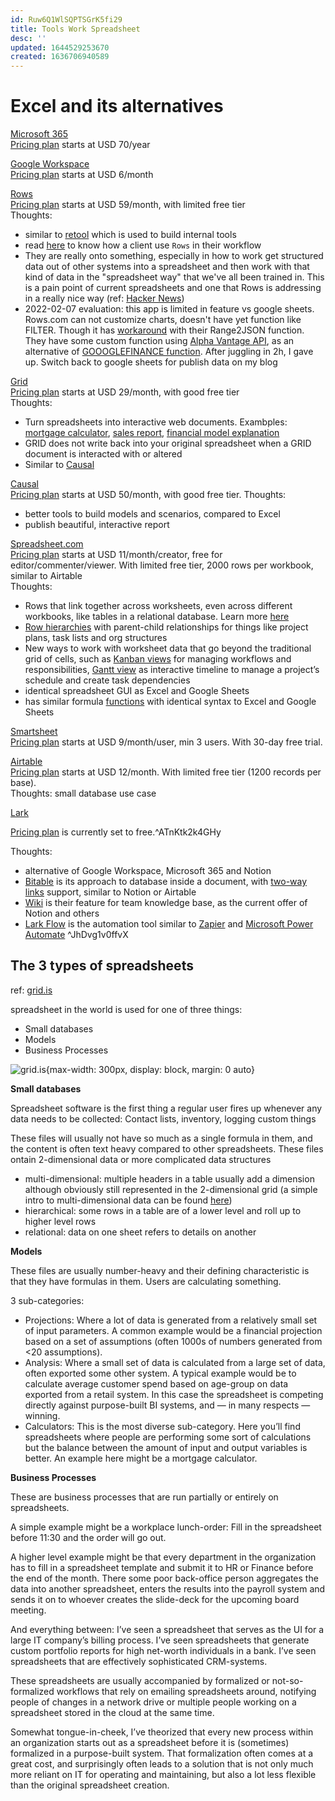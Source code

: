 ```yaml
---
id: Ruw6Q1WlSQPTSGrK5fi29
title: Tools Work Spreadsheet
desc: ''
updated: 1644529253670
created: 1636706940589
---
```

#  Excel and its alternatives

[Microsoft 365](https://www.microsoft.com/en-us/microsoft-365)  
[Pricing plan](https://www.microsoft.com/en-us/microsoft-365/buy/compare-all-microsoft-365-products?tab=1) starts at USD 70/year

[Google Workspace](https://workspace.google.com/)  
[Pricing plan](https://workspace.google.com/intl/en/pricing.html) starts at USD 6/month

[Rows](https://rows.com/)  
[Pricing plan](https://rows.com/pricing) starts at USD 59/month, with limited free tier  
Thoughts:
- similar to [retool](https://retool.com/) which is used to build internal tools
- read [here](https://blog.rows.com/p/delivering-more-meals-with-rows) to know how a client use `Rows` in their workflow
- They are really onto something, especially in how to work get structured data out of other systems into a spreadsheet and then work with that kind of data in the "spreadsheet way" that we've all been trained in. This is a pain point of current spreadsheets and one that Rows is addressing in a really nice way (ref: [Hacker News](https://news.ycombinator.com/item?id=29189776))
- 2022-02-07 evaluation: this app is limited in feature vs google sheets. Rows.com can not customize charts, doesn't have yet function like FILTER. Though it has [workaround](https://forum.rows.com/t/lookup-or-filter-data-using-multiple-criteria/559) with their Range2JSON function. They have some custom function using [Alpha Vantage API](https://www.alphavantage.co/), as an alternative of [GOOOGLEFINANCE function](https://support.google.com/docs/answer/3093281?hl=en). After juggling in 2h, I gave up. Switch back to google sheets for publish data on my blog

[Grid](https://grid.is/)  
[Pricing plan](https://grid.is/product/pricing) starts at USD 29/month, with good free tier  
Thoughts:
- Turn spreadsheets into interactive web documents. Exambples: [mortgage calculator](https://grid.is/@grid_templates/template-mortgage-calculator-M77pS0K3SKixlk6PaS8nWg), [sales report](https://grid.is/@grid/example-report-week-x-sales-GigKWCT9T2OZmj_pnEGlfg), [financial model explanation](https://grid.is/@jordan/saas-financial-models-an-interactive-breakdown-vriV71vcSXG4NnNYukcfhQ)
- GRID does not write back into your original spreadsheet when a GRID document is interacted with or altered
- Similar to [Causal](https://www.causal.app/)

[Causal](https://www.causal.app/)  
[Pricing plan](https://www.causal.app/pricing) starts at USD 50/month, with good free tier.
Thoughts: 
- better tools to build models and scenarios, compared to Excel
- publish beautiful, interactive report

[Spreadsheet.com](https://www.spreadsheet.com/)  
[Pricing plan](https://www.spreadsheet.com/pricing) starts at USD 11/month/creator, free for editor/commenter/viewer. With limited free tier, 2000 rows per workbook, similar to Airtable  
Thoughts:
- Rows that link together across worksheets, even across different workbooks, like tables in a relational database. Learn more [here](https://support.spreadsheet.com/hc/en-us/articles/360029505012-Quick-Start-Related-Rows-and-Lookups)
- [Row hierarchies](https://support.spreadsheet.com/hc/en-us/articles/360029860151-Quick-Start-Indenting-Rows-to-Create-Hierarchies) with parent-child relationships for things like project plans, task lists and org structures
- New ways to work with worksheet data that go beyond the traditional grid of cells, such as [Kanban views](https://support.spreadsheet.com/hc/en-us/articles/360029870251-Quick-Start-Kanban-Views) for managing workflows and responsibilities, [Gantt view](https://support.spreadsheet.com/hc/en-us/articles/4401779714964-Quick-Start-Gantt-Views-and-Project-Management) as interactive timeline to manage a project’s schedule and create task dependencies
- identical spreadsheet GUI as Excel and Google Sheets
- has similar formula [functions](https://support.spreadsheet.com/hc/en-us/categories/360001544671-Function-Reference) with identical syntax to Excel and Google Sheets

[Smartsheet](https://www.smartsheet.com/)  
[Pricing plan](https://www.smartsheet.com/pricing) starts at USD 9/month/user, min 3 users. With 30-day free trial.

[Airtable](https://www.airtable.com/)  
[Pricing plan](https://airtable.com/pricing) starts at USD 12/month. With limited free tier (1200 records per base).  
Thoughts: small database use case

[Lark](https://www.larksuite.com/)

[Pricing plan](https://www.larksuite.com/pricing) is currently set to free.^ATnKtk2k4GHy

Thoughts:
- alternative of Google Workspace, Microsoft 365 and Notion
- [Bitable](https://www.larksuite.com/hc/en-US/articles/360048488253) is its approach to database inside a document, with [two-way links](https://www.larksuite.com/hc/en-US/articles/360048488383) support, similar to Notion or Airtable
- [Wiki](https://www.larksuite.com/hc/en-US/articles/360048488372) is their feature for team knowledge base, as the current offer of Notion and others
- [Lark Flow](https://www.larksuite.com/hc/en-US/articles/360048487755-Workplace-How-to-use-Lark-Flow) is the automation tool similar to [Zapier](https://zapier.com/) and [Microsoft Power Automate](https://powerplatform.microsoft.com/en-us/power-automate/) ^JhDvg1v0ffvX

## The 3 types of spreadsheets

ref: [grid.is](https://medium.grid.is/the-3-types-of-spreadsheets-3d021356c002)

spreadsheet in the world is used for one of three things:
- Small databases
- Models
- Business Processes

![grid.is](https://miro.medium.com/max/875/1*gWLTwAq5U5jVGBTpJPWzgQ.png){max-width: 300px, display: block, margin: 0 auto}

**Small databases**

Spreadsheet software is the first thing a regular user fires up whenever any data needs to be collected: Contact lists, inventory, logging custom things

These files will usually not have so much as a single formula in them, and the content is often text heavy compared to other spreadsheets. These files ontain 2-dimensional data or more complicated data structures
- multi-dimensional: multiple headers in a table usually add a dimension although obviously still represented in the 2-dimensional grid (a simple intro to multi-dimensional data can be found [here](https://hjalli.medium.com/data-pivots-for-kindergartners-af754db04417))
- hierarchical: some rows in a table are of a lower level and roll up to higher level rows
- relational: data on one sheet refers to details on another

**Models**

These files are usually number-heavy and their defining characteristic is that they have formulas in them. Users are calculating something.

3 sub-categories:
- Projections: Where a lot of data is generated from a relatively small set of input parameters. A common example would be a financial projection based on a set of assumptions (often 1000s of numbers generated from <20 assumptions).
- Analysis: Where a small set of data is calculated from a large set of data, often exported some other system. A typical example would be to calculate average customer spend based on age-group on data exported from a retail system. In this case the spreadsheet is competing directly against purpose-built BI systems, and — in many respects — winning.
- Calculators: This is the most diverse sub-category. Here you’ll find spreadsheets where people are performing some sort of calculations but the balance between the amount of input and output variables is better. An example here might be a mortgage calculator.

**Business Processes**

These are business processes that are run partially or entirely on spreadsheets.

A simple example might be a workplace lunch-order: Fill in the spreadsheet before 11:30 and the order will go out. 

A higher level example might be that every department in the organization has to fill in a spreadsheet template and submit it to HR or Finance before the end of the month. There some poor back-office person aggregates the data into another spreadsheet, enters the results into the payroll system and sends it on to whoever creates the slide-deck for the upcoming board meeting.

And everything between: I’ve seen a spreadsheet that serves as the UI for a large IT company’s billing process. I’ve seen spreadsheets that generate custom portfolio reports for high net-worth individuals in a bank. I’ve seen spreadsheets that are effectively sophisticated CRM-systems.

These spreadsheets are usually accompanied by formalized or not-so-formalized workflows that rely on emailing spreadsheets around, notifying people of changes in a network drive or multiple people working on a spreadsheet stored in the cloud at the same time.

Somewhat tongue-in-cheek, I’ve theorized that every new process within an organization starts out as a spreadsheet before it is (sometimes) formalized in a purpose-built system. That formalization often comes at a great cost, and surprisingly often leads to a solution that is not only much more reliant on IT for operating and maintaining, but also a lot less flexible than the original spreadsheet creation.
